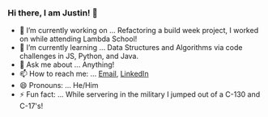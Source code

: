 ### Hi there, I am Justin! 👋

- 🔭 I’m currently working on ... Refactoring a build week project, I worked on while attending Lambda School!
- 🌱 I’m currently learning ... Data Structures and Algorithms via code challenges in JS, Python, and Java. 
- 💬 Ask me about ... Anything!
- 📫 How to reach me: ... [Email](justinmavity102186@gmail.com), [LinkedIn](http://linkedin.com/in/justin-mavity)
- 😄 Pronouns: ... He/Him
- ⚡ Fun fact: ... While servering in the military I jumped out of a C-130 and C-17's! 

